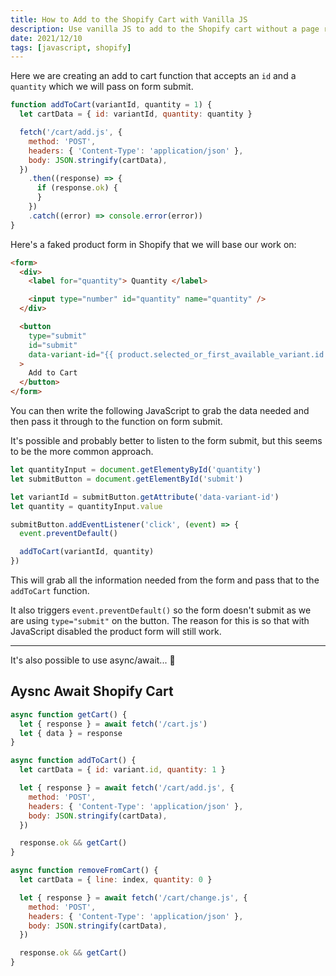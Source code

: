 ```yaml
---
title: How to Add to the Shopify Cart with Vanilla JS
description: Use vanilla JS to add to the Shopify cart without a page refresh.
date: 2021/12/10
tags: [javascript, shopify]
---
```


Here we are creating an add to cart function that accepts an `id` and a
`quantity` which we will pass on form submit.

```js
function addToCart(variantId, quantity = 1) {
  let cartData = { id: variantId, quantity: quantity }

  fetch('/cart/add.js', {
    method: 'POST',
    headers: { 'Content-Type': 'application/json' },
    body: JSON.stringify(cartData),
  })
    .then((response) => {
      if (response.ok) {
      }
    })
    .catch((error) => console.error(error))
}
```

Here's a faked product form in Shopify that we will base our work on:

```html
<form>
  <div>
    <label for="quantity"> Quantity </label>

    <input type="number" id="quantity" name="quantity" />
  </div>

  <button
    type="submit"
    id="submit"
    data-variant-id="{{ product.selected_or_first_available_variant.id }}"
  >
    Add to Cart
  </button>
</form>
```

You can then write the following JavaScript to grab the data needed and then
pass it through to the function on form submit.

It's possible and probably better to listen to the form submit, but this seems
to be the more common approach.

```js
let quantityInput = document.getElementyById('quantity')
let submitButton = document.getElementById('submit')

let variantId = submitButton.getAttribute('data-variant-id')
let quantity = quantityInput.value

submitButton.addEventListener('click', (event) => {
  event.preventDefault()

  addToCart(variantId, quantity)
})
```

This will grab all the information needed from the form and pass that to the
`addToCart` function.

It also triggers `event.preventDefault()` so the form doesn't submit as we are
using `type="submit"` on the button. The reason for this is so that with
JavaScript disabled the product form will still work.

---

It's also possible to use async/await... 👀

## Aysnc Await Shopify Cart

```js
async function getCart() {
  let { response } = await fetch('/cart.js')
  let { data } = response
}

async function addToCart() {
  let cartData = { id: variant.id, quantity: 1 }

  let { response } = await fetch('/cart/add.js', {
    method: 'POST',
    headers: { 'Content-Type': 'application/json' },
    body: JSON.stringify(cartData),
  })

  response.ok && getCart()
}

async function removeFromCart() {
  let cartData = { line: index, quantity: 0 }

  let { response } = await fetch('/cart/change.js', {
    method: 'POST',
    headers: { 'Content-Type': 'application/json' },
    body: JSON.stringify(cartData),
  })

  response.ok && getCart()
}
```
